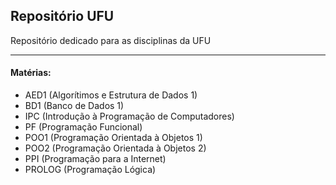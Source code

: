 ## Repositório UFU
Repositório dedicado para as disciplinas da UFU

***
#### Matérias:
  - AED1 (Algorítimos e Estrutura de Dados 1)
  - BD1 (Banco de Dados 1)
  - IPC (Introdução à Programação de Computadores)
  - PF (Programação Funcional)
  - POO1 (Programação Orientada à Objetos 1)
  - POO2 (Programação Orientada à Objetos 2)
  - PPI (Programação para a Internet)
  - PROLOG (Programação Lógica)

